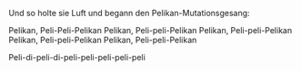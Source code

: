 Und so holte sie Luft und begann
den Pelikan-Mutationsgesang:

Pelikan, Peli-Peli-Pelikan
Pelikan, Peli-peli-Pelikan
Pelikan, Peli-peli-Pelikan
Pelikan, Peli-peli-Pelikan
Pelikan, Peli-peli-Pelikan

Peli-di-peli-di-peli-peli-peli-peli-peli